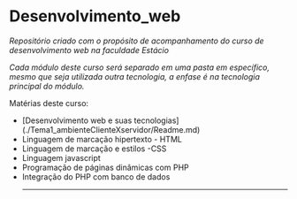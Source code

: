 # Desenvolvimento_web

*Repositório criado com o propósito de acompanhamento do curso de desenvolvimento web na faculdade Estácio*

*Cada módulo deste curso será separado em uma pasta em específico, mesmo que seja utilizada outra tecnologia, a enfase é na tecnologia principal do módulo.*

<p>Matérias deste curso:</p>

<ul>
    <li>[Desenvolvimento web e suas tecnologias](./Tema1_ambienteClienteXservidor/Readme.md)</li>
    <li>Linguagem de marcação hipertexto - HTML</li>
    <li>Linguagem de marcação e estilos -CSS</li>
    <li>Linguagem javascript</li>
    <li>Programação de páginas dinâmicas com PHP</li>
    <li>Integração do PHP com banco de dados</li>
<u/l>

***
